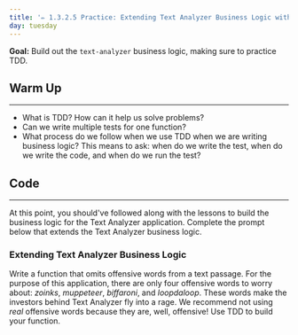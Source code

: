 ```yaml
---
title: '✏️ 1.3.2.5 Practice: Extending Text Analyzer Business Logic with TDD'
day: tuesday
---
```


**Goal:** Build out the `text-analyzer` business logic, making sure to practice TDD.

## Warm Up
<hr />

* What is TDD? How can it help us solve problems?
* Can we write multiple tests for one function?
* What process do we follow when we use TDD when we are writing business logic? This means to ask: when do we write the test, when do we write the code, and when do we run the test?

## Code
---

At this point, you should've followed along with the lessons to build the business logic for the Text Analyzer application. Complete the prompt below that extends the Text Analyzer business logic.

### Extending Text Analyzer Business Logic

Write a function that omits offensive words from a text passage. For the purpose of this application, there are only four offensive words to worry about: _zoinks_, _muppeteer_, _biffaroni_, and _loopdaloop_. These words make the investors behind Text Analyzer fly into a rage. We recommend not using _real_ offensive words because they are, well, offensive! Use TDD to build your function.
